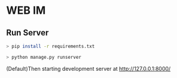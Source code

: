 # WEB IM
## Run Server
```bash
> pip install -r requirements.txt

> python manage.py runserver
```
(Default)Then starting development server at http://127.0.0.1:8000/


